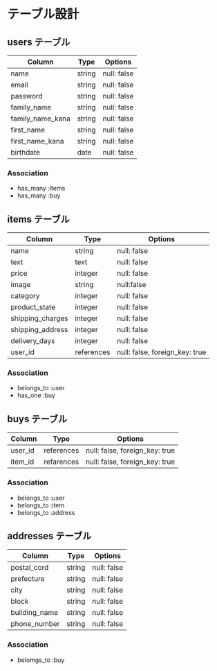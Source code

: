 # テーブル設計

## users テーブル

| Column            | Type   | Options      |
| ---------------   | ------ | -----------  |
| name              | string | null: false  |
| email             | string | null: false  |
| password          | string | null: false  |
| family_name       | string | null: false  |
| family_name_kana  | string | null: false  |
| first_name        | string | null: false  |
| first_name_kana   | string | null: false  |
| birthdate         | date   | null: false  |

### Association

- has_many :items
- has_many :buy

## items テーブル

| Column            | Type        | Options                         |
| ----------------  | ----------- | ------------------------------  |
| name              | string      | null: false                     |
| text              | text        | null: false                     |
| price             | integer     | null: false                     |
| image             | string      | null:false                      |
| category          | integer     | null: false                     |
| product_state     | integer     | null: false                     |
| shipping_charges  | integer     | null: false                     |
| shipping_address  | integer     | null: false                     |
| delivery_days     | integer     | null: false                     |
| user_id           | references  | null: false, foreign_key: true  |

### Association

- belongs_to :user
- has_one :buy

## buys テーブル

| Column      | Type       | Options                         |
| ----------  | ---------- | ------------------------------  |
| user_id     | references | null: false, foreign_key: true  |
| item_id     | refarences | null: false, foreign_key: true  |

### Association

- belongs_to :user
- belongs_to :item
- belongs_to :address


## addresses テーブル

| Column         | Type   | Options     |
| -------------  | ------ | ----------- |
| postal_cord    | string | null: false |
| prefecture     | string | null: false |
| city           | string | null: false |
| block          | string | null: false |
| buliding_name  | string | null: false |
| phone_number   | string | null: false |

### Association

- belomgs_to :buy


